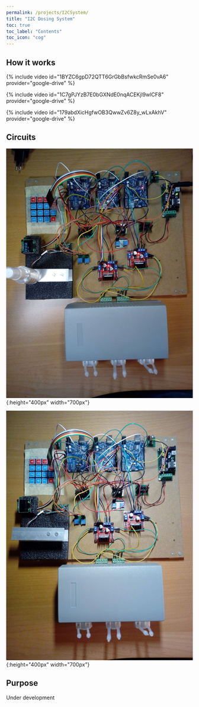 ```yaml
---
permalink: /projects/I2CSystem/
title: "I2C Dosing System"
toc: true
toc_label: "Contents"
toc_icon: "cog"
---
```


## How it works

{% include video id="1BYZC6gpD72QTT6GrGbBsfwkcRmSe0vA6" provider="google-drive" %}

{% include video id="1C7gPJYzB7E0bGXNdE0nqACEKjl9wlCF8" provider="google-drive" %}

{% include video id="179abdXicHgfwOB3QwwZv6Z8y_wLxAkhV" provider="google-drive" %}

## Circuits

![I2C1](/assets/images/I2Ccircuit_1.jpg){:height="400px" width="700px"}

![I2C2](/assets/images/I2Ccircuit_2.jpg){:height="400px" width="700px"}

## Purpose

Under development
